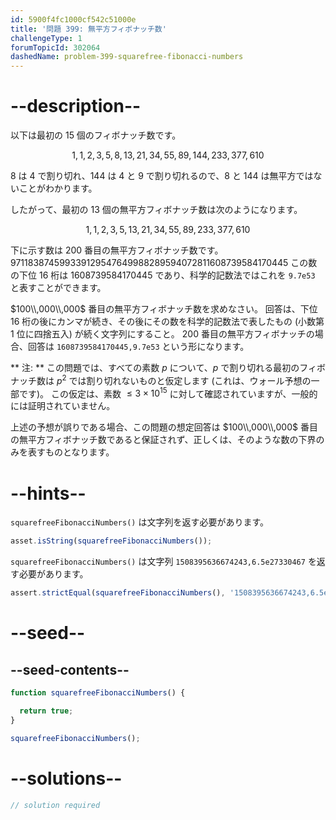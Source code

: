 ```yaml
---
id: 5900f4fc1000cf542c51000e
title: '問題 399: 無平方フィボナッチ数'
challengeType: 1
forumTopicId: 302064
dashedName: problem-399-squarefree-fibonacci-numbers
---
```


# --description--

以下は最初の 15 個のフィボナッチ数です。

$$1,1,2,3,5,8,13,21,34,55,89,144,233,377,610$$

8 は 4 で割り切れ、144 は 4 と 9 で割り切れるので、8 と 144 は無平方ではないことがわかります。

したがって、最初の 13 個の無平方フィボナッチ数は次のようになります。

$$1,1,2,3,5,13,21,34,55,89,233,377, 610$$

下に示す数は $200$ 番目の無平方フィボナッチ数です。971183874599339129547649988289594072811608739584170445 この数の下位 16 桁は 1608739584170445 であり、科学的記数法ではこれを `9.7e53` と表すことができます。

$100\\,000\\,000$ 番目の無平方フィボナッチ数を求めなさい。 回答は、下位 16 桁の後にカンマが続き、その後にその数を科学的記数法で表したもの (小数第 1 位に四捨五入) が続く文字列にすること。 $200$ 番目の無平方フィボナッチの場合、回答は `1608739584170445,9.7e53` という形になります。

** 注: ** この問題では、すべての素数 $p$ について、$p$ で割り切れる最初のフィボナッチ数は $p^2$ では割り切れないものと仮定します (これは、ウォール予想の一部です)。 この仮定は、素数 $≤ 3 \times {10}^{15}$ に対して確認されていますが、一般的には証明されていません。

上述の予想が誤りである場合、この問題の想定回答は $100\\,000\\,000$ 番目の無平方フィボナッチ数であると保証されず、正しくは、そのような数の下界のみを表すものとなります。

# --hints--

`squarefreeFibonacciNumbers()` は文字列を返す必要があります。

```js
asset.isString(squarefreeFibonacciNumbers());
```

`squarefreeFibonacciNumbers()` は文字列 `1508395636674243,6.5e27330467` を返す必要があります。

```js
assert.strictEqual(squarefreeFibonacciNumbers(), '1508395636674243,6.5e27330467');
```

# --seed--

## --seed-contents--

```js
function squarefreeFibonacciNumbers() {

  return true;
}

squarefreeFibonacciNumbers();
```

# --solutions--

```js
// solution required
```
